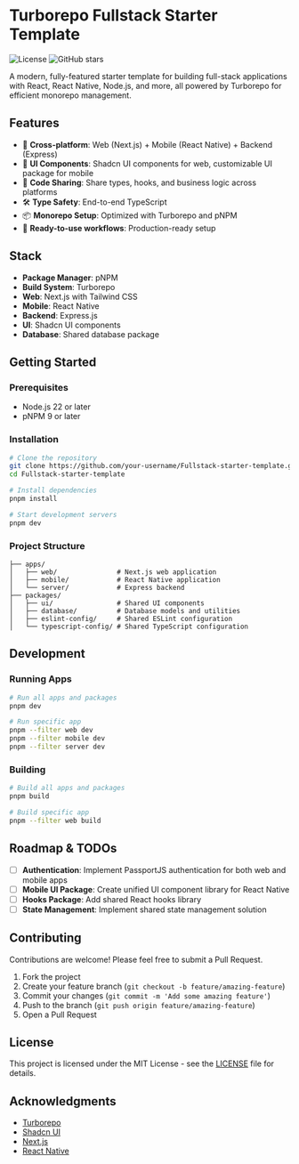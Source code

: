 # Turborepo Fullstack Starter Template

![License](https://img.shields.io/github/license/IbrahimIjai/Fullstack-starter-template)
![GitHub stars](https://img.shields.io/github/stars/IbrahimIjai/Fullstack-starter-template?style=social)

A modern, fully-featured starter template for building full-stack applications with React, React Native, Node.js, and more, all powered by Turborepo for efficient monorepo management.

## Features

- 📱 **Cross-platform**: Web (Next.js) + Mobile (React Native) + Backend (Express)
- 🎨 **UI Components**: Shadcn UI components for web, customizable UI package for mobile
- 🔄 **Code Sharing**: Share types, hooks, and business logic across platforms
- 🛠️ **Type Safety**: End-to-end TypeScript
- 📦 **Monorepo Setup**: Optimized with Turborepo and pNPM
- 🚀 **Ready-to-use workflows**: Production-ready setup

## Stack

- **Package Manager**: pNPM
- **Build System**: Turborepo
- **Web**: Next.js with Tailwind CSS
- **Mobile**: React Native
- **Backend**: Express.js
- **UI**: Shadcn UI components
- **Database**: Shared database package

## Getting Started

### Prerequisites

- Node.js 22 or later
- pNPM 9 or later

### Installation

```bash
# Clone the repository
git clone https://github.com/your-username/Fullstack-starter-template.git
cd Fullstack-starter-template

# Install dependencies
pnpm install

# Start development servers
pnpm dev
```

### Project Structure

```
├── apps/
│   ├── web/               # Next.js web application
│   ├── mobile/            # React Native application
│   └── server/            # Express backend
├── packages/
│   ├── ui/                # Shared UI components
│   ├── database/          # Database models and utilities
│   ├── eslint-config/     # Shared ESLint configuration
│   └── typescript-config/ # Shared TypeScript configuration
```

## Development

### Running Apps

```bash
# Run all apps and packages
pnpm dev

# Run specific app
pnpm --filter web dev
pnpm --filter mobile dev
pnpm --filter server dev
```

### Building

```bash
# Build all apps and packages
pnpm build

# Build specific app
pnpm --filter web build
```

## Roadmap & TODOs

- [ ] **Authentication**: Implement PassportJS authentication for both web and mobile apps
- [ ] **Mobile UI Package**: Create unified UI component library for React Native
- [ ] **Hooks Package**: Add shared React hooks library
- [ ] **State Management**: Implement shared state management solution

## Contributing

Contributions are welcome! Please feel free to submit a Pull Request.

1. Fork the project
2. Create your feature branch (`git checkout -b feature/amazing-feature`)
3. Commit your changes (`git commit -m 'Add some amazing feature'`)
4. Push to the branch (`git push origin feature/amazing-feature`)
5. Open a Pull Request

## License

This project is licensed under the MIT License - see the [LICENSE](LICENSE) file for details.

## Acknowledgments

- [Turborepo](https://turbo.build/)
- [Shadcn UI](https://ui.shadcn.com/)
- [Next.js](https://nextjs.org/)
- [React Native](https://reactnative.dev/)